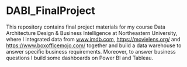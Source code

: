 # DABI_FinalProject
This repository contains final project materials for my course Data Architecture Design & Business Intelligence at Northeastern University, where I integrated data from www.imdb.com, https://movielens.org/ and https://www.boxofficemojo.com/ together and build a data warehouse to answer specific business requirements. Moreover, to answer business questions I build some dashboards on Power BI and Tableau.
